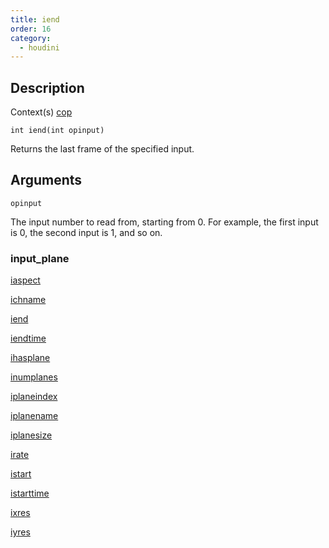```yaml
---
title: iend
order: 16
category:
  - houdini
---
```


## Description

Context(s) [cop](../contexts/cop.html)

`int iend(int opinput)`

Returns the last frame of the specified input.

## Arguments

`opinput`

The input number to read from, starting from 0. For example, the first input
is 0, the second input is 1, and so on.

### input_plane

[iaspect](iaspect.html)

[ichname](ichname.html)

[iend](iend.html)

[iendtime](iendtime.html)

[ihasplane](ihasplane.html)

[inumplanes](inumplanes.html)

[iplaneindex](iplaneindex.html)

[iplanename](iplanename.html)

[iplanesize](iplanesize.html)

[irate](irate.html)

[istart](istart.html)

[istarttime](istarttime.html)

[ixres](ixres.html)

[iyres](iyres.html)
